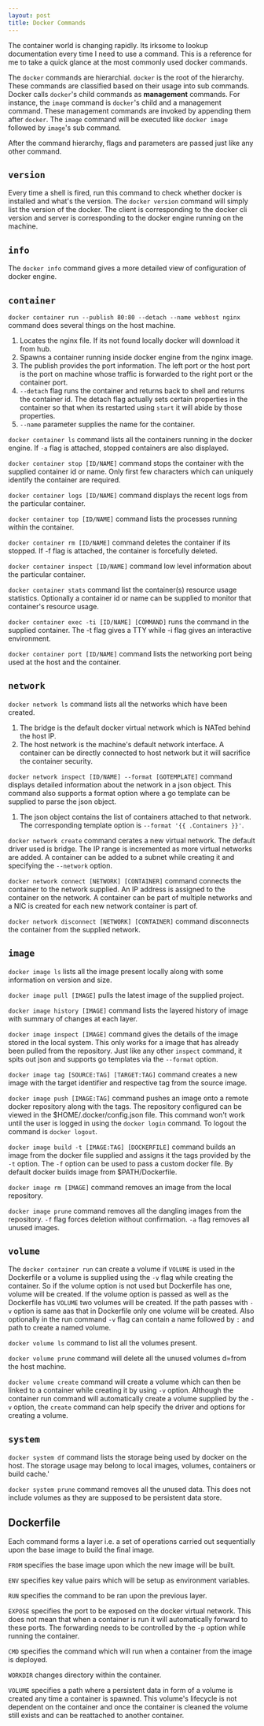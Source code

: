 ```yaml
---
layout: post
title: Docker Commands
---
```


The container world is changing rapidly. Its irksome to lookup documentation every time I need to use a command. This is a reference for me to take a quick glance at the most commonly used docker commands.

The `docker` commands are hierarchial. `docker` is the root of the hierarchy. These commands are classified based on their usage into sub commands. Docker calls `docker`'s child commands as __management__ commands. For instance, the `image` command is `docker`'s child and a management command. These management commands are invoked by appending them after `docker`. The `image` command will be executed like `docker image` followed by `image`'s sub command.

After the command hierarchy, flags and parameters are passed just like any other command.

## `version`

Every time a shell is fired, run this command to check whether docker is installed and what's the version. The `docker version` command will simply list the version of the docker. The client is corresponding to the docker cli version and server is corresponding to the docker engine running on the machine.

## `info`

The `docker info` command gives a more detailed view of configuration of docker engine.

## `container`

`docker container run --publish 80:80 --detach --name webhost nginx` command does several things on the host machine.

1. Locates the nginx file. If its not found locally docker will download it from hub.
2. Spawns a container running inside docker engine from the nginx image.
3. The publish provides the port information. The left port or the host port is the port on machine whose traffic is forwarded to the right port or the container port.
4. `--detach` flag runs the container and returns back to shell and returns the container id. The detach flag actually sets certain properties in the container so that when its restarted using `start` it will abide by those properties.
5. `--name` parameter supplies the name for the container.

`docker container ls` command lists all the containers running in the docker engine. If `-a` flag is attached, stopped containers are also displayed.

`docker container stop [ID/NAME]` command stops the container with the supplied container id or name. Only first few characters which can uniquely identify the container are required.

`docker container logs [ID/NAME]` command displays the recent logs from the particular container.

`docker container top [ID/NAME]` command lists the processes running within the container.

`docker container rm [ID/NAME]` command deletes the container if its stopped. If -f flag is attached, the container is forcefully deleted.

`docker container inspect [ID/NAME]` command low level information about the particular container.

`docker container stats` command list the container(s) resource usage statistics. Optionally a container id or name can be supplied to monitor that container's resource usage.

`docker container exec -ti [ID/NAME] [COMMAND]` runs the command in the supplied container. The -t flag gives a TTY while -i flag gives an interactive environment.

`docker container port [ID/NAME]` command lists the networking port being used at the host and the container.

## `network`

`docker network ls` command lists all the networks which have been created.

1. The bridge is the default docker virtual network which is NATed behind the host IP.
2. The host network is the machine's default network interface. A container can be directly connected to host network but it will sacrifice the container security.

`docker network inspect [ID/NAME] --format [GOTEMPLATE]` command displays detailed information about the network in a json object. This command also supports a format option where a go template can be supplied to parse the json object.

1. The json object contains the list of containers attached to that network. The corresponding template option is `--format '{{ .Containers }}'`.

`docker network create` command cerates a new virtual network. The default driver used is bridge. The IP range is incremented as more virtual networks are added. A container can be added to a subnet while creating it and specifying the `--network` option.

`docker network connect [NETWORK] [CONTAINER]` command connects the container to the network supplied. An IP address is assigned to the container on the network. A container can be part of multiple networks and a NIC is created for each new network container is part of.

`docker network disconnect [NETWORK] [CONTAINER]` command disconnects the container from the supplied network.

## `image`

`docker image ls` lists all the image present locally along with some information on version and size.

`docker image pull [IMAGE]` pulls the latest image of the supplied project.

`docker image history [IMAGE]` command lists the layered history of image with summary of changes at each layer.

`docker image inspect [IMAGE]` command gives the details of the image stored in the local system. This only works for a image that has already been pulled from the repository. Just like any other `inspect` command, it spits out json and supports go templates via the `--format` option.

`docker image tag [SOURCE:TAG] [TARGET:TAG]` command creates a new image with the target identifier and respective tag from the source image.

`docker image push [IMAGE:TAG]` command pushes an image onto a remote docker repository along with the tags. The repository configured can be viewed in the $HOME/.docker/config.json file. This command won't work until the user is logged in using the `docker login` command. To logout the command is `docker logout`.

`docker image build -t [IMAGE:TAG] [DOCKERFILE]` command builds an image from the docker file supplied and assigns it the tags provided by the `-t` option. The `-f` option can be used to pass a custom docker file. By default docker builds image from $PATH/Dockerfile.

`docker image rm [IMAGE]` command removes an image from the local repository.

`docker image prune` command removes all the dangling images from the repository. `-f` flag forces deletion without confirmation. `-a` flag removes all unused images.

## `volume`

The `docker container run` can create a volume if `VOLUME` is used in the Dockerfile or a volume is supplied using the `-v` flag while creating the container. So if the volume option is not used but Dockerfile has one, volume will be created. If the volume option is passed as well as the Dockerfile has `VOLUME` two volumes will be created. If the path passes with `-v` option is same aas that in Dockerfile only one volume will be created. Also optionally in the run command `-v` flag can contain a name followed by `:` and path to create a named volume.

`docker volume ls` command to list all the volumes present.

`docker volume prune` command will delete all the unused volumes d=from the host machine.

`docker volume create` command will create a volume which can then be linked to a container while creating it by using `-v` option. Although the container run command will automatically create a volume supplied by the `-v` option, the `create` command can help specify the driver and options for creating a volume.

## `system`

`docker system df` command lists the storage being used by docker on the host. The storage usage may belong to local images, volumes, containers or build cache.'

`docker system prune` command removes all the unused data. This does not include volumes as they are supposed to be persistent data store.

## Dockerfile

Each command forms a layer i.e. a set of operations carried out sequentially upon the base image to build the final image.

`FROM` specifies the base image upon which the new image will be built.

`ENV` specifies key value pairs which will be setup as environment variables.

`RUN` specifies the command to be ran upon the previous layer.

`EXPOSE` specifies the port to be exposed on the docker virtual network. This does not mean that when a container is run it will automatically forward to these ports. The forwarding needs to be controlled by the `-p` option while running the container.

`CMD` specifies the command which will run when a container from the image is deployed.

`WORKDIR` changes directory within the container.

`VOLUME` specifies a path where a persistent data in form of a volume is created any time a container is spawned. This volume's lifecycle is not dependent on the container and once the container is cleaned the volume still exists and can be reattached to another container.
